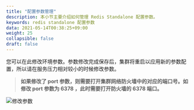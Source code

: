 ```yaml
---
title: "配置参数管理"
description: 本小节主要介绍如何管理 Redis Standalone 配置参数。 
keywords: redis standalone 配置参数
data: 2021-05-14T00:38:25+09:00
weight: 25
collapsible: false
draft: false
---
```





您可以在此修改环境参数。参数修改完成保存后，集群将重启以应用新的参数配置，所以请在服务压力相对较小的时候修改参数。

> **如果修改了 port 参数，则需要打开集群网络防火墙中的对应的端口号。如修改 port 参数为 6378 ，此时需要打开防火墙的 6378 端口。**

![修改参数](../../_images/change_env.png) 
